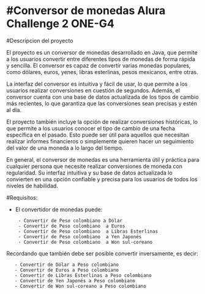 <h1>#Conversor de monedas Alura Challenge 2 ONE-G4</h1>

#Descripcion del proyecto

El proyecto es un conversor de monedas desarrollado en Java, que permite a los usuarios convertir entre diferentes tipos de monedas de forma rápida y sencilla. El conversor es capaz de convertir varias monedas populares, como dólares, euros, yenes, libras esterlinas, pesos mexicanos, entre otras.

La interfaz del conversor es intuitiva y fácil de usar, lo que permite a los usuarios realizar conversiones en cuestión de segundos. Además, el conversor cuenta con una base de datos actualizada de los tipos de cambio más recientes, lo que garantiza que las conversiones sean precisas y estén al día.

El proyecto también incluye la opción de realizar conversiones históricas, lo que permite a los usuarios conocer el tipo de cambio de una fecha específica en el pasado. Esto puede ser útil para aquellos que necesitan realizar informes financieros o simplemente quieren hacer un seguimiento del valor de una moneda a lo largo del tiempo.

En general, el conversor de monedas es una herramienta útil y práctica para cualquier persona que necesite realizar conversiones de moneda con regularidad. Su interfaz intuitiva y su base de datos actualizada lo convierten en una opción confiable y precisa para los usuarios de todos los niveles de habilidad.

#Requisitos:
- El convertidor de monedas puede:

       - Convertir de Peso colombiano a Dólar
       - Convertir de Peso colombiano  a Euros
       - Convertir de Peso colombiano  a Libras Esterlinas
       - Convertir de Peso colombiano  a Yen Japonés
       - Convertir de Peso colombiano  a Won sul-coreano
Recordando que también debe ser posible convertir inversamente, es decir:

       - Convertir de Dólar a Peso colombiano
       - Convertir de Euros a Peso colombiano
       - Convertir de Libras Esterlinas a Peso colombiano
       - Convertir de Yen Japonés a Peso colombiano
       - Convertir de Won sul-coreano a Peso colombiano
